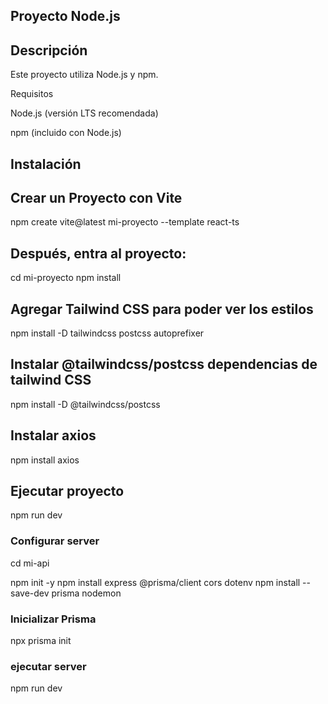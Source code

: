 ## Proyecto Node.js

## Descripción

Este proyecto utiliza Node.js y npm.

Requisitos

Node.js (versión LTS recomendada)

npm (incluido con Node.js)

## Instalación


## Crear un Proyecto con Vite

npm create vite@latest mi-proyecto --template react-ts

## Después, entra al proyecto:
cd mi-proyecto
npm install


## Agregar Tailwind CSS  para poder ver los estilos

npm install -D tailwindcss postcss autoprefixer


## Instalar @tailwindcss/postcss dependencias de tailwind CSS

npm install -D @tailwindcss/postcss

## Instalar axios
npm install axios

## Ejecutar proyecto
npm run dev



### Configurar server
cd mi-api

npm init -y
npm install express @prisma/client cors dotenv
npm install --save-dev prisma nodemon

### Inicializar Prisma
npx prisma init

### ejecutar server
npm run dev